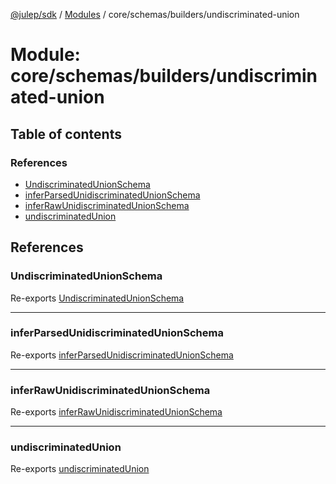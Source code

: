 [@julep/sdk](../README.md) / [Modules](../modules.md) / core/schemas/builders/undiscriminated-union

# Module: core/schemas/builders/undiscriminated-union

## Table of contents

### References

- [UndiscriminatedUnionSchema](core_schemas_builders_undiscriminated_union.md#undiscriminatedunionschema)
- [inferParsedUnidiscriminatedUnionSchema](core_schemas_builders_undiscriminated_union.md#inferparsedunidiscriminatedunionschema)
- [inferRawUnidiscriminatedUnionSchema](core_schemas_builders_undiscriminated_union.md#inferrawunidiscriminatedunionschema)
- [undiscriminatedUnion](core_schemas_builders_undiscriminated_union.md#undiscriminatedunion)

## References

### UndiscriminatedUnionSchema

Re-exports [UndiscriminatedUnionSchema](core_schemas_builders_undiscriminated_union_types.md#undiscriminatedunionschema)

___

### inferParsedUnidiscriminatedUnionSchema

Re-exports [inferParsedUnidiscriminatedUnionSchema](core_schemas_builders_undiscriminated_union_types.md#inferparsedunidiscriminatedunionschema)

___

### inferRawUnidiscriminatedUnionSchema

Re-exports [inferRawUnidiscriminatedUnionSchema](core_schemas_builders_undiscriminated_union_types.md#inferrawunidiscriminatedunionschema)

___

### undiscriminatedUnion

Re-exports [undiscriminatedUnion](core_schemas_builders_undiscriminated_union_undiscriminatedUnion.md#undiscriminatedunion)
